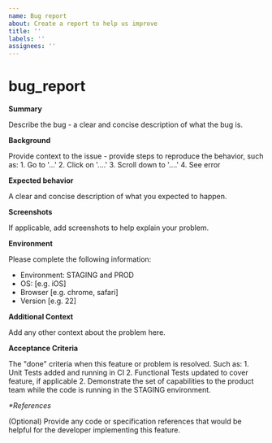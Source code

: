 ```yaml
---
name: Bug report
about: Create a report to help us improve
title: ''
labels: ''
assignees: ''
---
```


# bug\_report

**Summary**

Describe the bug - a clear and concise description of what the bug is.

**Background**

Provide context to the issue - provide steps to reproduce the behavior, such as: 1. Go to '...' 2. Click on '....' 3. Scroll down to '....' 4. See error

**Expected behavior**

A clear and concise description of what you expected to happen.

**Screenshots**

If applicable, add screenshots to help explain your problem.

**Environment**

Please complete the following information:

* Environment: STAGING and PROD 
* OS: \[e.g. iOS\]
* Browser \[e.g. chrome, safari\]
* Version \[e.g. 22\]

**Additional Context**

Add any other context about the problem here.

**Acceptance Criteria**

The "done" criteria when this feature or problem is resolved. Such as: 1. Unit Tests added and running in CI 2. Functional Tests updated to cover feature, if applicable 2. Demonstrate the set of capabilities to the product team while the code is running in the STAGING environment.

_\*References_

\(Optional\) Provide any code or specification references that would be helpful for the developer implementing this feature.

